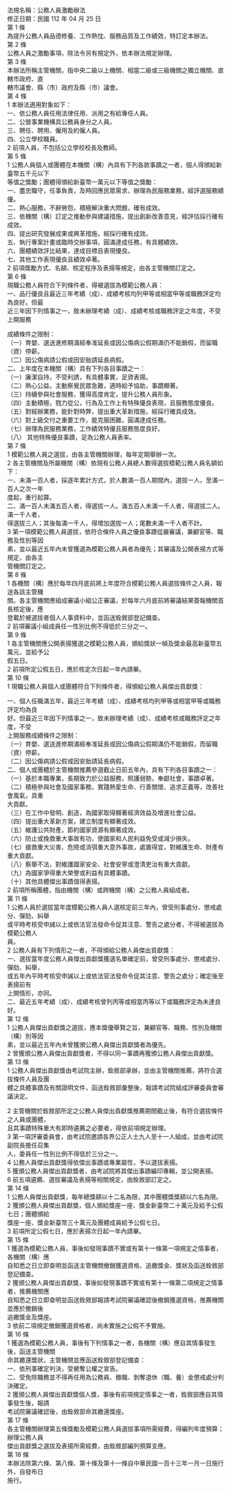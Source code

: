法規名稱：公務人員激勵辦法  
修正日期：民國 112 年 04 月 25 日  
第 1 條  
為提升公務人員品德修養、工作熱忱、服務品質及工作績效，特訂定本辦法。  
第 2 條  
公務人員之激勵事項，除法令另有規定外，依本辦法規定辦理。  
第 3 條  
本辦法所稱主管機關，指中央二級以上機關、相當二級或三級機關之獨立機關、直轄市政府、直  
轄市議會、縣（市）政府及縣（市）議會。  
第 4 條  
1 本辦法適用對象如下：  
一、依公務人員任用法律任用、派用之有給專任人員。  
二、公營事業機構具公務員身分之人員。  
三、聘任、聘用、僱用及約僱人員。  
四、公立學校職員。  
2 前項人員，不包括公立學校校長及教師。  
第 5 條  
1 公務人員個人或團體在本機關（構）內具有下列各款事蹟之一者，個人得頒給新臺幣五千元以下  
等值之獎勵；團體得頒給新臺幣一萬元以下等值之獎勵：  
一、盡忠職守，任事負責，及時回應民眾需求，辦理為民服務業務，經評選服務績優。  
二、熱心服務，不辭勞怨，積極解決重大問題，確有成效。  
三、依機關（構）訂定之推動參與建議措施，提出創新改善意見，經評估採行確有成效。  
四、提出研究發展成果或興革措施，經採行確有成效。  
五、執行專案計畫或臨時交辦事項，圓滿達成任務，有具體績效。  
六、團體績效評比結果，達成目標且表現優良。  
七、其他工作表現優良且績效卓著。  
2 前項獎勵方式、名額、核定程序及表揚等規定，由各主管機關訂定之。  
第 6 條  
現職公務人員符合下列條件者，得被選拔為模範公務人員：  
一、品行優良且最近三年考績（成）、成績考核均列甲等或相當甲等或職務評定均為良好。但最  
近三年因下列情事之一，致未辦理考績（成）、成績考核或職務評定之年度，不受上開服務  


成績條件之限制：  
（一）育嬰、選送進修期滿經奉准延長或因公傷病公假期滿仍不能銷假，而留職（資）停薪。  
（二）因公傷病請公假或因安胎請延長病假。  
二、上年度在本機關（構）具有下列各目事蹟之一：  
（一）廉潔自持，不受利誘，有具體事實，足資表揚。  
（二）熱心公益，主動察覺民眾急難，適時給予協助，事蹟顯著。  
（三）持續參與社會服務，獲得高度肯定，提升公務人員形象。  
（四）主動積極，戮力從公，行為及工作上有特殊優良表現，且服務態度優良。  
（五）對經辦業務，能針對時弊，提出重大革新措施，經採行確具成效。  
（六）對上級交付之重要工作，能克服困難，圓滿達成任務。  
（七）辦理為民服務業務，工作績效特優且服務態度良好。  
（八） 其他特殊優良事蹟，足為公務人員表率。  
第 7 條  
1 模範公務人員之選拔，由各主管機關辦理，每年定期舉辦一次。  
2 各主管機關及所屬機關（構）依現有公務人員總人數得選拔模範公務人員名額如下：  
一、未滿一百人者，採逐年累計方式，於人數滿一百人期間內，選拔一人，至滿一百人之次一年  
度起，重行起算。  
二、滿一百人未滿五百人者，得選拔一人。滿五百人未滿一千人者，得選拔二人。滿一千人者，  
得選拔三人；其後每滿一千人，得增加選拔一人；尾數未滿一千人者不計。  
3 第一項模範公務人員選拔，依符合條件人員之優良事蹟從嚴審議，兼顧官等、職務及性別等因  
素，並以最近五年內未曾獲選為模範公務人員者為優先；其審議及公開表揚方式等規定，由各主  
管機關訂定之。  
第 8 條  
1 各機關（構）應於每年四月底前將上年度符合模範公務人員選拔條件之人員，報送各該主管機  
關。各主管機關應組成審議小組公正審議，於每年六月底前將審議結果簽報機關首長核定後，應  
登載於被選拔者個人人事資料中，並函送銓敘部登記備查。  
2 前項審議小組成員任一性別比例不得低於三分之一。  
第 9 條  
1 各主管機關應公開表揚獲選之模範公務人員，頒給獎狀一幀及獎金最高新臺幣五萬元，並給予公  
假五日。  
2 前項所定公假五日，應於核定次日起一年內請畢。  
第 10 條  
1 現職公務人員個人或團體符合下列條件者，得頒給公務人員傑出貢獻獎：  


一、個人任職滿五年，最近三年考績（成）、成績考核均列甲等或相當甲等或職務評定均為良  
好。但最近三年因下列情事之一，致未辦理考績（成）、成績考核或職務評定之年度，不受  
上開服務成績條件之限制：  
（一）育嬰、選送進修期滿經奉准延長或因公傷病公假期滿仍不能銷假，而留職（資）停薪。  
（二）因公傷病請公假或因安胎請延長病假。  
二、個人或團體於主管機關推薦參選截止日前五年內，具有下列各目事蹟之一：  
（一）基於本職專業，長期致力於公益服務，照護弱勢，奉獻社會，事蹟卓著。  
（二）積極參與社會及國家事務，實踐熱愛生命、行善關懷、追求正義等，改善社會風氣，具重  
大貢獻。  
（三）在工作中發明、創造，為國家取得顯著經濟效益及增進社會公益。  
（四）提出重大革新方案，建立制度有顯著成效。  
（五）維護公共財產，節約國家資源有顯著成效。  
（六）防止或挽救重大事故有功，使國家和人民利益免受或減少損失。  
（七）搶救重大災害、危險或消弭重大意外事故，處置得宜，對維護生命、財產有重大貢獻。  
（八）察舉不法，對維護國家安全、社會安寧或澄清吏治有重大貢獻。  
（九）為國家爭得重大榮譽或利益有具體事蹟。  
（十）其他具體傑出事蹟值得表揚。  
2 前項所稱團體，指由機關（構）或跨機關（構）之公務人員組成者。  
第 11 條  
1 公務人員於選拔當年度模範公務人員人選核定前三年內，曾受刑事處分、懲戒處分、彈劾、糾舉  
或平時考核受申誡以上或依法官法發命令促其注意、警告之處分者，不得被選拔為模範公務人  
員。  
2 公務人員有下列情形之一者，不得頒給公務人員傑出貢獻獎：  
一、選拔當年度公務人員傑出貢獻獎獲選名單確定前，曾受刑事處分、懲戒處分、彈劾、糾舉，  
或五年內平時考核受申誡以上或依法官法發命令促其注意、警告之處分；確定後至表揚前有  
上開情形，亦同。  
二、最近五年考績（成）、成績考核曾列丙等或相當丙等以下或職務評定為未達良好。  
第 12 條  
1 公務人員傑出貢獻獎之選拔，應本獎優舉賢之旨，兼顧官等、職務、性別及機關（構）別等因  
素，並以最近五年內未曾獲頒公務人員傑出貢獻獎者為優先。  
2 曾獲頒公務人員傑出貢獻獎者，不得以同一事蹟再獲頒公務人員傑出貢獻獎。  
第 13 條  
1 公務人員傑出貢獻獎由考試院主辦，銓敘部承辦，並由主管機關推薦，將符合選拔條件人員及團  
體之具體事蹟及有關證明文件，函送銓敘部彙整後，報請考試院組成評審委員會審議決定。  


2 主管機關於銓敘部所定之公務人員傑出貢獻獎推薦期間截止後，有符合選拔條件之人員或團體，  
且其事蹟特殊重大有即時遴薦之必要者，得依前項規定辦理。  
3 第一項評審委員會，由考試院邀請各界公正人士九人至十一人組成，並由考試院副院長擔任召集  
人，委員任一性別比例不得低於三分之一。  
4 公務人員傑出貢獻獎得依傑出事蹟或專業屬性，予以選拔表揚。  
5 獲頒公務人員傑出貢獻獎者，由考試院將其傑出事蹟編印專輯，並公開表揚。  
6 前五項遴薦、選拔審議及表揚等相關規定，由銓敘部訂定之。  
第 14 條  
1 公務人員傑出貢獻獎，每年總獎額以十二名為限，其中團體獎獎額以六名為限。  
2 獲頒公務人員傑出貢獻獎，個人頒給獎座一座、獎金新臺幣二十萬元及給予公假七日；團體頒給  
獎座一座、獎金新臺幣三十萬元及團體成員給予公假七日。  
3 前項所定公假七日，應於表揚次日起一年內請畢。  
第 15 條  
1 獲選為模範公務人員，事後如發現事蹟不實或有第十一條第一項規定之情事者，各機關（構）應  
自知悉之日立即查明並函送主管機關撤銷獲選資格、追繳獎金、獎狀及函送銓敘部登記備查。  
2 獲頒公務人員傑出貢獻獎，事後如發現事蹟不實或有第十一條第二項規定之情事者，推薦機關應  
自知悉之日立即查明並函送銓敘部報請考試院審議確認後撤銷獲選資格，推薦機關並應於撤銷後  
追繳獎金及獎座。  
3 依前二項規定撤銷獲選資格者，尚未實施之公假不予實施。  
第 16 條  
1 獲選為模範公務人員，事後有下列情事之一者，各機關（構）應自其情事發生後，函送主管機關  
命其繳還獎狀，主管機關並應函送銓敘部登記備查：  
一、依刑事確定判決，受褫奪公權之宣告。  
二、受免除職務並不得再任用為公務員、撤職、剝奪退休（職、養）金懲戒處分判決確定。  
2 獲頒公務人員傑出貢獻獎個人獎，事後有前項規定情事之一者，銓敘部應自其情事發生後，報請  
考試院審議確認後，由銓敘部命其繳還獎座。  
第 17 條  
各主管機關辦理第五條獎勵及模範公務人員選拔事項所需經費，得編列年度預算；辦理公務人員  
傑出貢獻獎之選拔及表揚所需經費，由銓敘部編列預算支應。  
第 18 條  
本辦法除第六條、第八條、第十條及第十一條自中華民國一百十三年一月一日施行外，自發布日  
施行。  


